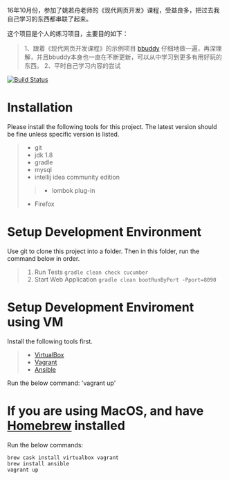 16年10月份，参加了姚若舟老师的《现代网页开发》课程，受益良多，把过去我自己学习的东西都串联了起来。

这个项目是个人的练习项目，主要目的如下：
>1、跟着《现代网页开发课程》的示例项目 [bbuddy](https://github.com/nerds-odd-e/bbuddy) 仔细地做一遍，再深理解，并且bbuddy本身也一直在不断更新，可以从中学习到更多有用好玩的东西。
>2、平时自己学习内容的尝试

[![Build Status](https://travis-ci.org/ZhangColin/modern.svg?branch=master)](https://travis-ci.org/ZhangColin/modern)

# Installation
Please install the following tools for this project. The latest version should be fine unless specific version is listed.
>* git
>* jdk 1.8
>* gradle
>* mysql
>* intellij idea community edition
>>* lombok plug-in
>* Firefox

# Setup Development Environment
Use git to clone this project into a folder. Then in this folder, run the command below in order.
>1. Run Tests
`gradle clean check cucumber`
>2. Start Web Application
`gradle clean bootRunByPort -Pport=8090`

# Setup Development Enviroment using VM
Install the following tools first.
>* [VirtualBox](https://www.virtualbox.org/)
>* [Vagrant](https://www.vagrantup.com/)
>* [Ansible](https://www.ansible.com/)

Run the below command:
'vagrant up'

# If you are using MacOS, and have [Homebrew](http://brew.sh) installed
Run the below commands:

    brew cask install virtualbox vagrant
    brew install ansible
    vagrant up